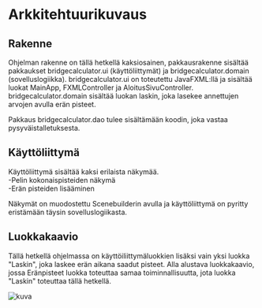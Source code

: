 # Arkkitehtuurikuvaus

## Rakenne
Ohjelman rakenne on tällä hetkellä kaksiosainen, pakkausrakenne sisältää pakkaukset bridgecalculator.ui (käyttöliittymät) ja bridgecalculator.domain (sovelluslogiikka).
bridgecalculator.ui on toteutettu JavaFXML:llä ja sisältää luokat MainApp, FXMLController ja AloitusSivuController.
bridgecalculator.domain sisältää luokan laskin, joka lasekee annettujen arvojen avulla erän pisteet.

Pakkaus bridgecalculator.dao tulee sisältämään koodin, joka vastaa pysyväistalletuksesta.

## Käyttöliittymä
 
Käyttöliittymä sisältää kaksi erilaista näkymää.  
-Pelin kokonaispisteiden näkymä   
-Erän pisteiden lisääminen   
 
Näkymät on muodostettu Scenebuilderin avulla ja käyttöliittymä on pyritty eristämään täysin sovelluslogiikasta.

## Luokkakaavio
Tällä hetkellä ohjelmassa on käyttöiliittymäluokkien lisäksi vain yksi luokka "Laskin", joka laskee erän aikana saadut pisteet.
Alla alustava luokkakaavio, jossa Eränpisteet luokka toteuttaa samaa toiminnallisuutta, jota luokka "Laskin" toteuttaa tällä hetkellä.

![kuva](https://yuml.me/442a1aa3.jpg)
